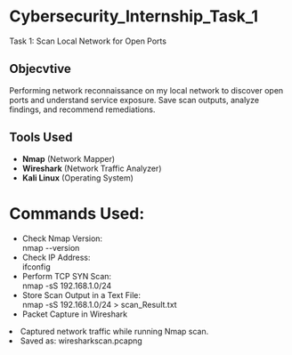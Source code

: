 # Cybersecurity_Internship_Task_1
Task 1: Scan Local Network for Open Ports

## Objecvtive
Performing network reconnaissance on my local network to discover open ports and understand service exposure. Save scan outputs, analyze findings, and recommend remediations.

## Tools Used
- **Nmap** (Network Mapper)
- **Wireshark** (Network Traffic Analyzer)
- **Kali Linux** (Operating System)

# Commands Used:
- Check Nmap Version:
<br>nmap --version
- Check IP Address:
<br>ifconfig
- Perform TCP SYN Scan:
<br>nmap -sS 192.168.1.0/24
- Store Scan Output in a Text File:
<br>nmap -sS 192.168.1.0/24 > scan_Result.txt
- Packet Capture in Wireshark
<li>Captured network traffic while running Nmap scan.</li>
<li>Saved as: wiresharkscan.pcapng</li>
